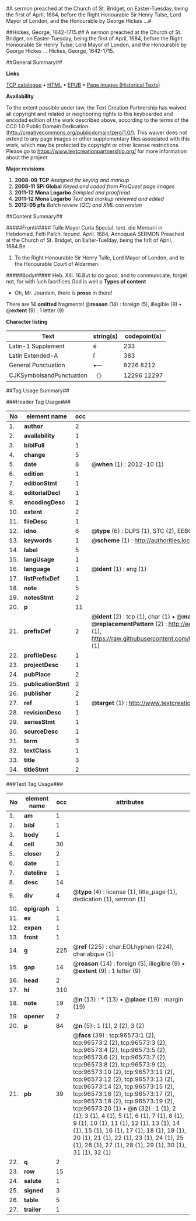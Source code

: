 #A sermon preached at the Church of St. Bridget, on Easter-Tuesday, being the first of April, 1684, before the Right Honourable Sir Henry Tulse, Lord Mayor of London, and the Honourable by George Hickes ...#

##Hickes, George, 1642-1715.##
A sermon preached at the Church of St. Bridget, on Easter-Tuesday, being the first of April, 1684, before the Right Honourable Sir Henry Tulse, Lord Mayor of London, and the Honourable by George Hickes ...
Hickes, George, 1642-1715.

##General Summary##

**Links**

[TCP catalogue](http://www.ota.ox.ac.uk/tcp/)  • 
[HTML](http://tei.it.ox.ac.uk/tcp/Texts-HTML/free/A43/A43672.html)  • 
[EPUB](http://tei.it.ox.ac.uk/tcp/Texts-EPUB/free/A43/A43672.epub) • 
[Page images (Historical Texts)](https://historicaltexts.jisc.ac.uk/eebo-13016909e)

**Availability**

To the extent possible under law, the Text Creation Partnership has waived all copyright and related or neighboring rights to this keyboarded and encoded edition of the work described above, according to the terms of the CC0 1.0 Public Domain Dedication (http://creativecommons.org/publicdomain/zero/1.0/). This waiver does not extend to any page images or other supplementary files associated with this work, which may be protected by copyright or other license restrictions. Please go to https://www.textcreationpartnership.org/ for more information about the project.

**Major revisions**

1. __2008-09__ __TCP__ *Assigned for keying and markup*
1. __2008-11__ __SPi Global__ *Keyed and coded from ProQuest page images*
1. __2011-12__ __Mona Logarbo__ *Sampled and proofread*
1. __2011-12__ __Mona Logarbo__ *Text and markup reviewed and edited*
1. __2012-05__ __pfs__ *Batch review (QC) and XML conversion*

##Content Summary##

#####Front#####
Tulſe Mayor.Curia Special. tent. die Mercurii in Hebdomad. Feſti Paſch. ſecund. April. 1684, AnnoqueA SERMON Preached at the Church of St. Bridget, on Eaſter-Tueſday, being the firſt of April, 1684.Be
1. To the Right Honourable Sir Henry Tulſe, Lord Mayor of London, and to the Honourable Court of Aldermen.

#####Body#####
Heb. XIII. 16.But to do good, and to communicate, forget not, for with ſuch ſacrifices God is well p
**Types of content**

  * Oh, Mr. Jourdain, there is **prose** in there!

There are 14 **omitted** fragments! 
 @__reason__ (14) : foreign (5), illegible (9)  •  @__extent__ (9) : 1 letter (9)

**Character listing**


|Text|string(s)|codepoint(s)|
|---|---|---|
|Latin-1 Supplement|é|233|
|Latin Extended-A|ſ|383|
|General Punctuation|•—|8226 8212|
|CJKSymbolsandPunctuation|〈〉|12296 12297|

##Tag Usage Summary##

###Header Tag Usage###

|No|element name|occ|attributes|
|---|---|---|---|
|1.|__author__|2||
|2.|__availability__|1||
|3.|__biblFull__|1||
|4.|__change__|5||
|5.|__date__|8| @__when__ (1) : 2012-10 (1)|
|6.|__edition__|1||
|7.|__editionStmt__|1||
|8.|__editorialDecl__|1||
|9.|__encodingDesc__|1||
|10.|__extent__|2||
|11.|__fileDesc__|1||
|12.|__idno__|6| @__type__ (6) : DLPS (1), STC (2), EEBO-CITATION (1), OCLC (1), VID (1)|
|13.|__keywords__|1| @__scheme__ (1) : http://authorities.loc.gov/ (1)|
|14.|__label__|5||
|15.|__langUsage__|1||
|16.|__language__|1| @__ident__ (1) : eng (1)|
|17.|__listPrefixDef__|1||
|18.|__note__|5||
|19.|__notesStmt__|2||
|20.|__p__|11||
|21.|__prefixDef__|2| @__ident__ (2) : tcp (1), char (1)  •  @__matchPattern__ (2) : ([0-9\-]+):([0-9IVX]+) (1), (.+) (1)  •  @__replacementPattern__ (2) : http://eebo.chadwyck.com/downloadtiff?vid=$1&page=$2 (1), https://raw.githubusercontent.com/textcreationpartnership/Texts/master/tcpchars.xml#$1 (1)|
|22.|__profileDesc__|1||
|23.|__projectDesc__|1||
|24.|__pubPlace__|2||
|25.|__publicationStmt__|2||
|26.|__publisher__|2||
|27.|__ref__|1| @__target__ (1) : http://www.textcreationpartnership.org/docs/. (1)|
|28.|__revisionDesc__|1||
|29.|__seriesStmt__|1||
|30.|__sourceDesc__|1||
|31.|__term__|3||
|32.|__textClass__|1||
|33.|__title__|3||
|34.|__titleStmt__|2||


###Text Tag Usage###

|No|element name|occ|attributes|
|---|---|---|---|
|1.|__am__|1||
|2.|__bibl__|1||
|3.|__body__|1||
|4.|__cell__|30||
|5.|__closer__|2||
|6.|__date__|1||
|7.|__dateline__|1||
|8.|__desc__|14||
|9.|__div__|4| @__type__ (4) : license (1), title_page (1), dedication (1), sermon (1)|
|10.|__epigraph__|1||
|11.|__ex__|1||
|12.|__expan__|1||
|13.|__front__|1||
|14.|__g__|225| @__ref__ (225) : char:EOLhyphen (224), char:abque (1)|
|15.|__gap__|14| @__reason__ (14) : foreign (5), illegible (9)  •  @__extent__ (9) : 1 letter (9)|
|16.|__head__|2||
|17.|__hi__|310||
|18.|__note__|19| @__n__ (13) : * (13)  •  @__place__ (19) : margin (19)|
|19.|__opener__|2||
|20.|__p__|84| @__n__ (5) : 1 (1), 2 (2), 3 (2)|
|21.|__pb__|39| @__facs__ (39) : tcp:96573:1 (2), tcp:96573:2 (2), tcp:96573:3 (2), tcp:96573:4 (2), tcp:96573:5 (2), tcp:96573:6 (2), tcp:96573:7 (2), tcp:96573:8 (2), tcp:96573:9 (2), tcp:96573:10 (2), tcp:96573:11 (2), tcp:96573:12 (2), tcp:96573:13 (2), tcp:96573:14 (2), tcp:96573:15 (2), tcp:96573:16 (2), tcp:96573:17 (2), tcp:96573:18 (2), tcp:96573:19 (2), tcp:96573:20 (1)  •  @__n__ (32) : 1 (1), 2 (1), 3 (1), 4 (1), 5 (1), 6 (1), 7 (1), 8 (1), 9 (1), 10 (1), 11 (1), 12 (1), 13 (1), 14 (1), 15 (1), 16 (1), 17 (1), 18 (1), 19 (1), 20 (1), 21 (1), 22 (1), 23 (1), 24 (1), 25 (1), 26 (1), 27 (1), 28 (1), 29 (1), 30 (1), 31 (1), 32 (1)|
|22.|__q__|2||
|23.|__row__|15||
|24.|__salute__|1||
|25.|__signed__|3||
|26.|__table__|5||
|27.|__trailer__|1||
